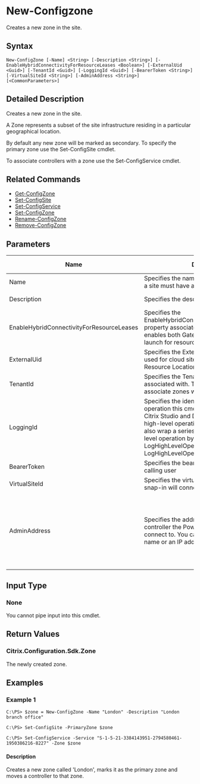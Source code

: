 ﻿
# New-Configzone
Creates a new zone in the site.
## Syntax
```
New-ConfigZone [-Name] <String> [-Description <String>] [-EnableHybridConnectivityForResourceLeases <Boolean>] [-ExternalUid <Guid>] [-TenantId <Guid>] [-LoggingId <Guid>] [-BearerToken <String>] [-VirtualSiteId <String>] [-AdminAddress <String>] [<CommonParameters>]
```
## Detailed Description
Creates a new zone in the site.

A Zone represents a subset of the site infrastructure residing in a particular geographical location.

By default any new zone will be marked as secondary. To specify the primary zone use the Set-ConfigSite cmdlet.

To associate controllers with a zone use the Set-ConfigService cmdlet.


## Related Commands

* [Get-ConfigZone](./Get-ConfigZone/)
* [Set-ConfigSite](./Set-ConfigSite/)
* [Set-ConfigService](./Set-ConfigService/)
* [Set-ConfigZone](./Set-ConfigZone/)
* [Rename-ConfigZone](./Rename-ConfigZone/)
* [Remove-ConfigZone](./Remove-ConfigZone/)
## Parameters
| Name   | Description | Required? | Pipeline Input | Default Value |
| --- | --- | --- | --- | --- |
| Name | Specifies the name of the zone. Each zone in a site must have a unique name. | true | true (ByPropertyName) |  |
| Description | Specifies the description of the zone. | false | true (ByPropertyName) |  |
| EnableHybridConnectivityForResourceLeases | Specifies the EnableHybridConnectivityForResourceLeases property associated with the zone. This enables both Gateway-Service and Direct launch for resource leases. | false | true (ByPropertyName) |  |
| ExternalUid | Specifies the ExternalUid of the zone. This is used for cloud sites to link with the Citrix Resource Location. | false | true (ByPropertyName) |  |
| TenantId | Specifies the Tenant ID that the zone is associated with. This is used for cloud sites to associate zones with particular customers. | false | true (ByPropertyName) |  |
| LoggingId | Specifies the identifier of the high-level operation this cmdlet call forms a part of. Citrix Studio and Director typically create high-level operations. PowerShell scripts can also wrap a series of cmdlet calls in a high-level operation by way of the Start-LogHighLevelOperation and Stop-LogHighLevelOperation cmdlets. | false | false |  |
| BearerToken | Specifies the bearer token assigned to the calling user | false | false |  |
| VirtualSiteId | Specifies the virtual site the PowerShell snap-in will connect to. | false | false |  |
| AdminAddress | Specifies the address of a XenDesktop controller the PowerShell snap-in will connect to. You can provide this as a host name or an IP address. | false | false | Localhost. Once a value is provided by any cmdlet, this value becomes the default. |

## Input Type

### None
You cannot pipe input into this cmdlet.
## Return Values

### Citrix.Configuration.Sdk.Zone
The newly created zone.
## Examples

### Example 1
```
C:\PS> $zone = New-ConfigZone -Name "London" -Description "London branch office"

C:\PS> Set-ConfigSite -PrimaryZone $zone

C:\PS> Set-ConfigService -Service "S-1-5-21-3384143951-2794580461-1950386216-8227" -Zone $zone
```
#### Description
Creates a new zone called 'London', marks it as the primary zone and moves a controller to that zone.
